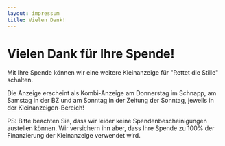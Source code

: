 ```yaml
---
layout: impressum
title: Vielen Dank!
---
```




# Vielen Dank für Ihre Spende!

Mit Ihre Spende können wir eine weitere Kleinanzeige für "Rettet die Stille" schalten.

Die Anzeige erscheint als Kombi-Anzeige am Donnerstag im Schnapp, am Samstag in der BZ und am Sonntag in der Zeitung der Sonntag, jeweils in der Kleinanzeigen-Bereich!

PS: Bitte beachten Sie, dass wir leider keine Spendenbescheinigungen austellen können. Wir versichern ihn aber, dass Ihre Spende zu 100% der Finanzierung der Kleinanzeige verwendet wird.